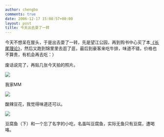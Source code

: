 ```yaml
---
author: chengbo
comments: true
date: 2006-12-17 15:08:57+00:00
layout: post
title: 今天出去耍了一转
---
```


今天不想呆在屋头，于是出去耍了一转，先是望江公园，再到购书中心买了本[《长尾理论》](http://www.douban.com/subject/1919072/)，然后又跑到锦里里去逛了逛，最后到豪客来吃牛排，味道不错，价格也不算贵，有机会再去吃：）

废话说完了，再贴几张今天拍的照片。

[![](http://static.flickr.com/135/324807388_ceff32431c_m.jpg)](http://www.flickr.com/photos/chengbo/324807388/)

我家MM

[![](http://static.flickr.com/135/324835902_759fb93b40_m.jpg)](http://www.flickr.com/photos/chengbo/324835902/)

酸辣豆花，我觉得味道还可以。

[![](http://static.flickr.com/138/324835906_3b505f2d29_m.jpg)](http://www.flickr.com/photos/chengbo/324835906/)

豆腐鱼（下）和一个忘了名字的小吃，名虽叫豆腐鱼，实际无鱼只有豆腐，遭喝咯。
